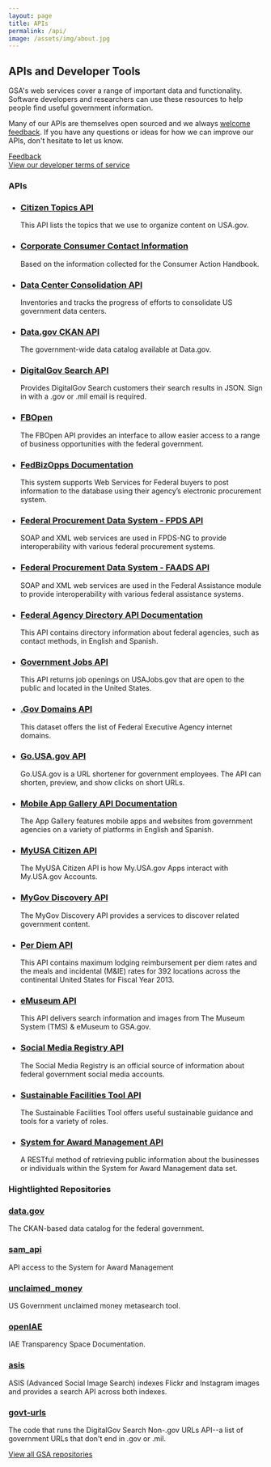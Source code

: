 ```yaml
---
layout: page
title: APIs
permalink: /api/
image: /assets/img/about.jpg
---
```


## APIs and Developer Tools

GSA's web services cover a range of important data and functionality. Software developers and researchers can use these resources to help people find useful government information.

Many of our APIs are themselves open sourced and we always [welcome feedback](https://github.com/GSA/GSA-APIs/issues "Create an issue"). If you have any questions or ideas for how we can improve our APIs, don't hesitate to let us know.

[Feedback](https://github.com/GSA/open-gsa-redesign/issues "Create an issue")    
[View our developer terms of service](http://www.gsa.gov/portal/content/162631 "Developer terms of service")

### APIs

 <section class="featured-projects">
                <ul class="wrap nav-list">
                    <li class="featured-project">
                        <h3 class="featured-project_head">
                            <a href="http://www.usa.gov/About/developer-resources/social-media-registry.shtml#tags">Citizen Topics API</a>
                        </h3>
                        <p class="featured-project_desc">This API lists the topics that we use to organize content on USA.gov.</p>
                    </li>
                    <li class="featured-project">
                        <h3 class="featured-project_head">
                            <a href="http://www.usa.gov/About/developer-resources/corporation-contact-directory/index.shtml">Corporate Consumer Contact Information</a>
                        </h3>
                        <p class="featured-project_desc">Based on the information collected for the Consumer Action Handbook.</p>
                    </li>
                    <li class="featured-project">
                        <h3 class="featured-project_head">
                            <a href="https://explore.data.gov/developers/docs/federal-data-center-consolidation-initiative-fdcci-data-center-closings-2010-2013">Data Center Consolidation API</a>
                        </h3>
                        <p class="featured-project_desc">Inventories and tracks the progress of efforts to consolidate US government data centers.</p>
                    </li>
                </ul>
                <ul class="wrap nav-list">
                    <li class="featured-project">
                        <h3 class="featured-project_head">
                            <a href="http://www.data.gov/developers/apis">Data.gov CKAN API</a>
                        </h3>
                        <p class="featured-project_desc">The government-wide data catalog available at Data.gov.</p>
                    </li>
                    <li class="featured-project">
                        <h3 class="featured-project_head">
                            <a href="https://search.usa.gov/login">DigitalGov Search API</a>
                        </h3>
                        <p class="featured-project_desc">Provides DigitalGov Search customers their search results in JSON. Sign in with a .gov or .mil email is required.</p>
                    </li>
                    <li class="featured-project">
                        <h3 class="featured-project_head">
                            <a href="http://18f.github.io/fbopen/">FBOpen</a>
                        </h3>
                        <p class="featured-project_desc">The FBOpen API provides an interface to allow easier access to a range of business opportunities with the federal government.</p>
                    </li>
                </ul>
                <ul class="wrap nav-list">
                    <li class="featured-project">
                        <h3 class="featured-project_head">
                            <a href="https://www.fbo.gov/?s=generalinfo&mode=list&tab=list&tabmode=list&static=documentation">FedBizOpps Documentation</a>
                        </h3>
                        <p class="featured-project_desc">This system supports Web Services for Federal buyers to post information to the database using their agency’s electronic procurement system.</p>
                    </li>
                    <li class="featured-project">
                        <h3 class="featured-project_head">
                            <a href="https://www.fpds.gov/downloads/FPDS-Specifications-WebServices_Integration_Specifications_V1.4.doc">Federal Procurement Data System - FPDS API</a>
                        </h3>
                        <p class="featured-project_desc">SOAP and XML web services are used in FPDS-NG to provide interoperability with various federal procurement systems.</p>
                    </li>
                    <li class="featured-project">
                        <h3 class="featured-project_head">
                            <a href="https://www.fpds.gov/downloads/FAADS/FAADS-Specifications-WebServices_Integration_Specifications_V2.doc">Federal Procurement Data System - FAADS API</a>
                        </h3>
                        <p class="featured-project_desc">SOAP and XML web services are used in the Federal Assistance module to provide interoperability with various federal assistance systems.</p>
                    </li>
                </ul>
                <ul class="wrap nav-list">
                    <li class="featured-project">
                        <h3 class="featured-project_head">
                            <a href="http://www.usa.gov/About/developer-resources/federal-agency-directory/index.shtml">Federal Agency Directory API Documentation</a>
                        </h3>
                        <p class="featured-project_desc">This API contains directory information about federal agencies, such as contact methods, in English and Spanish.</p>
                    </li>
                    <li class="featured-project">
                        <h3 class="featured-project_head">
                            <a href="http://search.digitalgov.gov/developer/jobs.html">Government Jobs API</a>
                        </h3>
                        <p class="featured-project_desc">This API returns job openings on USAJobs.gov that are open to the public and located in the United States.</p>
                    </li>
                    <li class="featured-project">
                        <h3 class="featured-project_head">
                            <a href="https://explore.data.gov/developers/docs/federal-executive-agency-internet-domains">.Gov Domains API</a>
                        </h3>
                        <p class="featured-project_desc">This dataset offers the list of Federal Executive Agency internet domains.</p>
                    </li>
                </ul>
                <ul class="wrap nav-list">
                    <li class="featured-project">
                        <h3 class="featured-project_head">
                            <a href="https://go.usa.gov/api">Go.USA.gov API</a>
                        </h3>
                        <p class="featured-project_desc">Go.USA.gov is a URL shortener for government employees. The API can shorten, preview, and show clicks on short URLs.</p>
                    </li>
                    <li class="featured-project">
                        <h3 class="featured-project_head">
                            <a href="http://www.usa.gov/About/developer-resources/mobile-app-gallery/index.shtml">Mobile App Gallery API Documentation</a>
                        </h3>
                        <p class="featured-project_desc">The App Gallery features mobile apps and websites from government agencies on a variety of platforms in English and Spanish.</p>
                    </li>
                    <li class="featured-project">
                        <h3 class="featured-project_head">
                            <a href="https://my.usa.gov/developer/">MyUSA Citizen API</a>
                        </h3>
                        <p class="featured-project_desc">The MyUSA Citizen API is how My.USA.gov Apps interact with My.USA.gov Accounts.</p>
                    </li>
                </ul>
                <ul class="wrap nav-list">
                    <li class="featured-project">
                        <h3 class="featured-project_head">
                            <a href="http://discovery.my.usa.gov/">MyGov Discovery API</a>
                        </h3>
                        <p class="featured-project_desc">The MyGov Discovery API provides a services to discover related government content.</p>
                    </li>
                    <li class="featured-project">
                        <h3 class="featured-project_head">
                            <a href="http://gsa.gov/portal/content/162379">Per Diem API</a>
                        </h3>
                        <p class="featured-project_desc">This API contains maximum lodging reimbursement per diem rates and the meals and incidental (M&IE) rates for 392 locations across the continental United States for Fiscal Year 2013.</p>
                    </li>
                    <li class="featured-project">
                        <h3 class="featured-project_head">
                            <a href="http://gsa.github.io/eMuseum-API/">eMuseum API</a>
                        </h3>
                        <p class="featured-project_desc">This API delivers search information and images from The Museum System (TMS) & eMuseum to GSA.gov.</p>
                    </li>
                </ul>
                <ul class="wrap nav-list">
                    <li class="featured-project">
                        <h3 class="featured-project_head">
                            <a href="http://www.usa.gov/About/developer-resources/social-media-registry.shtml">Social Media Registry API</a>
                        </h3>
                        <p class="featured-project_desc">The Social Media Registry is an official source of information about federal government social media accounts.</p>
                    </li>
                    <li class="featured-project">
                        <h3 class="featured-project_head">
                            <a href="https://sftool.gov/developers">Sustainable Facilities Tool API</a>
                        </h3>
                        <p class="featured-project_desc">The Sustainable Facilities Tool offers useful sustainable guidance and tools for a variety of roles.</p>
                    </li>
                    <li class="featured-project">
                        <h3 class="featured-project_head">
                            <a href="http://gsa.github.io/sam_api/sam/">System for Award Management API</a>
                        </h3>
                        <p class="featured-project_desc">A RESTful method of retrieving public information about the businesses or individuals within the System for Award Management data set.</p>
                    </li>
                </ul>
            </section>


### Hightlighted Repositories
<section class="repos">
                    <section class="repo">
                        <h3 class="repo_name"><a href="https://github.com/GSA/data.gov">data.gov</a></h3>
                        <p class="repo_description">The CKAN-based data catalog for the federal government.</p>
                    </section>
                    <section class="repo">
                        <h3 class="repo_name"><a href="https://github.com/GSA/sam_api">sam_api</a></h3>
                        <p class="repo_description">API access to the System for Award Management</p>
                    </section>
                    <section class="repo">
                        <h3 class="repo_name"><a href="https://github.com/GSA/unclaimed_money">unclaimed_money</a></h3>
                        <p class="repo_description">US Government unclaimed money metasearch tool.</p>
                    </section>
                    <section class="repo">
                        <h3 class="sidebar_list_item_head">
                                <a href="https://github.com/GSA/openIAE">openIAE</a>
                            </h3>
                            <p class="repo_description">IAE Transparency Space Documentation.</p>
                    </section>
                    <section class="repo">
                        <h3 class="sidebar_list_item_head">
                                <a href="https://github.com/GSA/asis">asis</a>
                            </h3>
                            <p class="repo_description">ASIS (Advanced Social Image Search) indexes Flickr and Instagram images and provides a search API across both indexes.</p>
                    </section>
                    <section class="repo">
                          <h3 class="sidebar_list_item_head">
                                <a href="https://github.com/GSA/govt-urls">govt-urls</a>
                            </h3>
                            <p class="repo_description">The code that runs the DigitalGov Search Non-.gov URLs API--a list of government URLs that don't end in .gov or .mil.</p>
                    </section>
                    <div>
                    <a href="https://github.com/gsa">View all GSA repositories</a>
                    </div>



